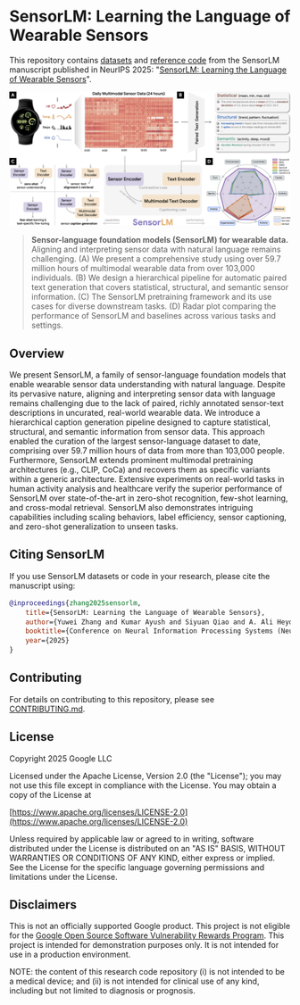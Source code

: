 # SensorLM: Learning the Language of Wearable Sensors

This repository contains [datasets](#datasets) and [reference code](#reference-code-structure) from the SensorLM manuscript published in NeurIPS 2025: "[SensorLM: Learning the Language of Wearable Sensors](https://arxiv.org/abs/2506.09108)".


![PH-LLM: A Personal Health Large Language Model](assets/sensorlm.png)

> **Sensor-language foundation models (SensorLM) for wearable data.** Aligning and interpreting sensor data with natural language remains challenging. (A) We present a comprehensive study using over 59.7 million hours of multimodal wearable data from over 103,000 individuals. (B) We design a hierarchical pipeline for automatic paired text generation that covers statistical, structural, and semantic sensor information. (C) The SensorLM pretraining framework and its use cases for diverse downstream tasks. (D) Radar plot comparing the performance of SensorLM and baselines across various tasks and settings.

## Overview

We present SensorLM, a family of sensor-language foundation models that enable wearable sensor data understanding with natural language. Despite its pervasive nature, aligning and interpreting sensor data with language remains challenging due to the lack of paired, richly annotated sensor-text descriptions in uncurated, real-world wearable data. We introduce a hierarchical caption generation pipeline designed to capture statistical, structural, and semantic information from sensor data. This approach enabled the curation of the largest sensor-language dataset to date, comprising over 59.7 million hours of data from more than 103,000 people. Furthermore, SensorLM extends prominent multimodal pretraining architectures (e.g., CLIP, CoCa) and recovers them as specific variants within a generic architecture. Extensive experiments on real-world tasks in human activity analysis and healthcare verify the superior performance of SensorLM over state-of-the-art in zero-shot recognition, few-shot learning, and cross-modal retrieval. SensorLM also demonstrates intriguing capabilities including scaling behaviors, label efficiency, sensor captioning, and zero-shot generalization to unseen tasks.

## Citing SensorLM

If you use SensorLM datasets or code in your research, please cite the manuscript using:

```bib
@inproceedings{zhang2025sensorlm,
    title={SensorLM: Learning the Language of Wearable Sensors},
    author={Yuwei Zhang and Kumar Ayush and Siyuan Qiao and A. Ali Heydari and Girish Narayanswamy and Maxwell A. Xu and Ahmed A. Metwally and Shawn Xu and Jake Garrison and Xuhai Xu and Tim Althoff and Yun Liu and Pushmeet Kohli and Jiening Zhan and Mark Malhotra and Shwetak Patel and Cecilia Mascolo and Xin Liu and Daniel McDuff and Yuzhe Yang},
    booktitle={Conference on Neural Information Processing Systems (NeurIPS)},
    year={2025}
}
```

## Contributing

For details on contributing to this repository, please see [CONTRIBUTING.md](https://github.com/Google-Health/consumer-health-research/blob/main/CONTRIBUTING.md).

## License

Copyright 2025 Google LLC

Licensed under the Apache License, Version 2.0 (the "License");
you may not use this file except in compliance with the License.
You may obtain a copy of the License at

[https://www.apache.org/licenses/LICENSE-2.0](https://www.apache.org/licenses/LICENSE-2.0)

Unless required by applicable law or agreed to in writing, software
distributed under the License is distributed on an "AS IS" BASIS,
WITHOUT WARRANTIES OR CONDITIONS OF ANY KIND, either express or implied.
See the License for the specific language governing permissions and
limitations under the License.

## Disclaimers

This is not an officially supported Google product. This project is not eligible for the [Google Open Source Software Vulnerability Rewards Program](https://bughunters.google.com/open-source-security). This project is intended for demonstration purposes only. It is not intended for use in a production environment.

NOTE: the content of this research code repository (i) is not intended to be a medical device; and (ii) is not intended for clinical use of any kind, including but not limited to diagnosis or prognosis.
